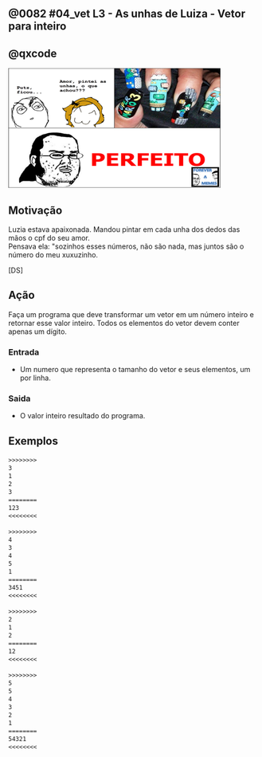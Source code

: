 ## @0082 #04_vet L3 - As unhas de Luiza - Vetor para inteiro
## @qxcode

![](capa.jpg)

## Motivação

Luzia estava apaixonada. Mandou pintar em cada unha dos dedos das mãos o cpf do seu amor.  
Pensava ela: "sozinhos esses números, não são nada, mas juntos são o número do meu xuxuzinho.

\[DS\]

## Ação  

Faça um programa que deve transformar um vetor em um número inteiro e retornar esse valor inteiro. Todos os elementos do vetor devem conter apenas um dígito.

### Entrada

- Um numero que representa o tamanho do vetor e seus elementos, um por linha.  

### Saida

- O valor inteiro resultado do programa.

## Exemplos

```
>>>>>>>>
3
1
2
3
========
123
<<<<<<<<

>>>>>>>>
4
3
4
5
1
========
3451
<<<<<<<<

>>>>>>>>
2
1
2
========
12
<<<<<<<<

>>>>>>>>
5
5
4
3
2
1
========
54321
<<<<<<<<
```

#

<!---
>>>>>>>> 01
3
1
0
0
========
100
<<<<<<<<

>>>>>>>> 02
3
1
0
2
========
102
<<<<<<<<

>>>>>>>> 03
3
0
0
0
========
0
<<<<<<<<

>>>>>>>> 04
5
1
2
3
4
5
========
12345
<<<<<<<<

>>>>>>>> 05
1
1
========
1
<<<<<<<<
--->